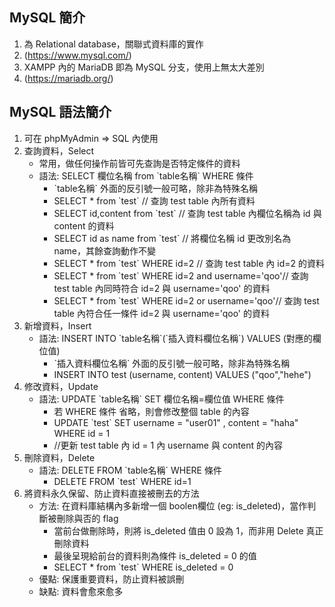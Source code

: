 ## MySQL 簡介
1. 為 Relational database，關聯式資料庫的實作
2. (https://www.mysql.com/)
3. XAMPP 內的 MariaDB 即為 MySQL 分支，使用上無太大差別
4. (https://mariadb.org/)
## MySQL 語法簡介
1. 可在 phpMyAdmin => SQL 內使用
2. 查詢資料，Select
   * 常用，做任何操作前皆可先查詢是否特定條件的資料
   * 語法: SELECT 欄位名稱 from \`table名稱\` WHERE 條件
     * \`table名稱\` 外面的反引號一般可略，除非為特殊名稱
     * SELECT * from \`test\` // 查詢 test table 內所有資料
     * SELECT id,content from \`test\` // 查詢 test table 內欄位名稱為 id 與 content 的資料
     * SELECT id as name from \`test\` // 將欄位名稱 id 更改別名為 name，其餘查詢動作不變
     * SELECT * from \`test\` WHERE id=2 // 查詢 test table 內 id=2 的資料
     * SELECT * from \`test\` WHERE id=2  and username='qoo'// 查詢 test table 內同時符合 id=2 與 username='qoo' 的資料
     * SELECT * from \`test\` WHERE id=2  or username='qoo'// 查詢 test table 內符合任一條件 id=2 與 username='qoo' 的資料
3. 新增資料，Insert
   * 語法: INSERT INTO \`table名稱\`(\`插入資料欄位名稱\`) VALUES (對應的欄位值)
     * \`插入資料欄位名稱\` 外面的反引號一般可略，除非為特殊名稱
     * INSERT INTO test (username, content) VALUES ("qoo","hehe")
4. 修改資料，Update
   * 語法: UPDATE \`table名稱\` SET 欄位名稱=欄位值 WHERE 條件
     * 若 WHERE 條件 省略，則會修改整個 table 的內容
     * UPDATE \`test\` SET username = "user01" , content = "haha" WHERE id = 1
     * //更新 test table 內 id = 1 內 username 與 content 的內容
5. 刪除資料，Delete
   * 語法: DELETE FROM \`table名稱\` WHERE 條件
     * DELETE FROM \`test\` WHERE id=1
6. 將資料永久保留、防止資料直接被刪去的方法
   * 方法: 在資料庫結構內多新增一個 boolen欄位 (eg: is_deleted)，當作判斷被刪除與否的 flag
     * 當前台做刪除時，則將 is_deleted 值由 0 設為 1，而非用 Delete 真正刪除資料
     * 最後呈現給前台的資料則為條件 is_deleted = 0 的值
     * SELECT * from \`test\` WHERE is_deleted = 0
   * 優點: 保護重要資料，防止資料被誤刪
   * 缺點: 資料會愈來愈多
